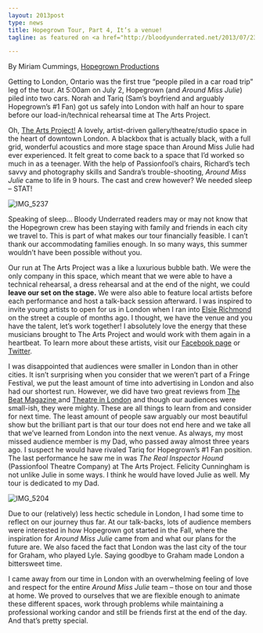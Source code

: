 ```yaml
---
layout: 2013post
type: news
title: Hopegrown Tour, Part 4, It’s a venue!
tagline: as featured on <a href="http://bloodyunderrated.net/2013/07/23/hopegrown-tour-part-4-its-a-venue/">Bloody Underrated</a>

---
```

<p>By Miriam Cummings, <a href="http://www.hopegrown.ca/">Hopegrown Productions</a></p>

<p>Getting to London, Ontario was the first true “people piled in a car road trip” leg of the tour. At 5:00am on July 2, Hopegrown (and <em>Around Miss Julie</em>) piled into two cars.  Norah and Tariq (Sam’s boyfriend and arguably Hopegrown’s #1 Fan) got us safely into London with half an hour to spare before our load-in/technical rehearsal time at The Arts Project.</p>

<p>Oh, <a href="http://www.artsproject.ca/">The Arts Project!</a>  A lovely, artist-driven gallery/theatre/studio space in the heart of downtown London.  A blackbox that is actually black, with a full grid, wonderful acoustics and more stage space than Around Miss Julie had ever experienced.  It felt great to come back to a space that I’d worked so much in as a teenager. With the help of Passionfool’s chairs, Richard’s tech savvy and photography skills and Sandra’s trouble-shooting, <em>Around Miss Julie </em>came to life in 9 hours. The cast and crew however?  We needed sleep &ndash; STAT!</p>

<p><img alt="IMG_5237" src="/images/img_5237.jpg"></p>
<p>Speaking of sleep… Bloody Underrated readers may or may not know that the Hopegrown crew has been staying with family and friends in each city we travel to. This is part of what makes our tour financially feasible. I can’t thank our accommodating families enough. In so many ways, this summer wouldn’t have been possible without you.</p>

<p>Our run at The Arts Project was a like a luxurious bubble bath. We were the only company in this space, which meant that we were able to have a technical rehearsal, a dress rehearsal and at the end of the night, we could <strong>leave our set on the stage.</strong> We were also able to feature local artists before each performance and host a talk-back session afterward. I was inspired to invite young artists to open for us in London when I ran into <a href="https://www.facebook.com/pages/Elsie-Richmond/163253870444606">Elsie Richmond</a> on the street a couple of months ago. I thought, we have the venue and you have the talent, let’s work together! I absolutely love the energy that these musicians brought to The Arts Project and would work with them again in a heartbeat. To learn more about these artists, visit our <a href="http://facebook.com/HopegrownProductions">Facebook page</a> or <a href="https://twitter.com/HopegrownPro">Twitter</a>.</p>

<p>I was disappointed that audiences were smaller in London than in other cities. It isn’t surprising when you consider that we weren’t part of a Fringe Festival, we put the least amount of time into advertising in London and also had our shortest run. However, we did have two great reviews from <a href="http://www.thebeatmagazine.ca/index.php/theatre-reviews/1746-around-miss-julie-summer-tour-2013-catch-it-while-you-can">The Beat Magazine </a>and <a href="http://theatreinlondon.ca/2013/07/around-miss-julie-review/">Theatre in London</a> and though our audiences were small-ish, they were mighty. These are all things to learn from and consider for next time. The least amount of people saw arguably our most beautiful show but the brilliant part is that our tour does not end here and we take all that we’ve learned from London into the next venue. As always, my most missed audience member is my Dad, who passed away almost three years ago. I suspect he would have rivaled Tariq for Hopegrown’s #1 Fan position. The last performance he saw me in was <em>The Real Inspector Hound</em> (Passionfool Theatre Company) at The Arts Project. Felicity Cunningham is not unlike Julie in some ways. I think he would have loved Julie as well. My tour is dedicated to my Dad.</p>

<p><img alt="IMG_5204" src="/images/img_5204.jpg"></p>
<p>Due to our (relatively) less hectic schedule in London, I had some time to reflect on our journey thus far. At our talk-backs, lots of audience members were interested in how Hopegrown got started in the Fall, where the inspiration for <em>Around Miss Julie</em> came from and what our plans for the future are. We also faced the fact that London was the last city of the tour for Graham, who played Lyle. Saying goodbye to Graham made London a bittersweet time.</p>

<p>I came away from our time in London with an overwhelming feeling of love and respect for the entire <em>Around Miss Julie</em> team &ndash; those on tour and those at home. We proved to ourselves that we are flexible enough to animate these different spaces, work through problems while maintaining a professional working candor and still be friends first at the end of the day. And that’s pretty special.</p>
